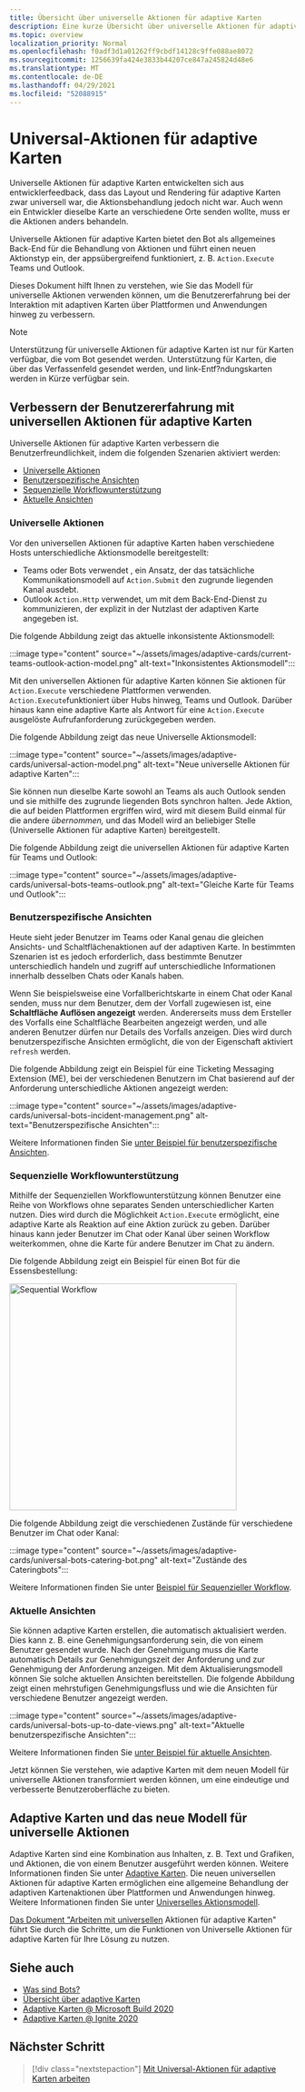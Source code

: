 ```yaml
---
title: Übersicht über universelle Aktionen für adaptive Karten
description: Eine kurze Übersicht über universelle Aktionen für adaptive Karten.
ms.topic: overview
localization_priority: Normal
ms.openlocfilehash: f0adf3d1a01262ff9cbdf14128c9ffe088ae8072
ms.sourcegitcommit: 1256639fa424e3833b44207ce847a245824d48e6
ms.translationtype: MT
ms.contentlocale: de-DE
ms.lasthandoff: 04/29/2021
ms.locfileid: "52088915"
---
```

# <a name="universal-actions-for-adaptive-cards"></a>Universal-Aktionen für adaptive Karten

Universelle Aktionen für adaptive Karten entwickelten sich aus entwicklerfeedback, dass das Layout und Rendering für adaptive Karten zwar universell war, die Aktionsbehandlung jedoch nicht war. Auch wenn ein Entwickler dieselbe Karte an verschiedene Orte senden wollte, muss er die Aktionen anders behandeln.

Universelle Aktionen für adaptive Karten bietet den Bot als allgemeines Back-End für die Behandlung von Aktionen und führt einen neuen Aktionstyp ein, der appsübergreifend funktioniert, z. B. `Action.Execute` Teams und Outlook.

Dieses Dokument hilft Ihnen zu verstehen, wie Sie das Modell für universelle Aktionen verwenden können, um die Benutzererfahrung bei der Interaktion mit adaptiven Karten über Plattformen und Anwendungen hinweg zu verbessern.

> [!NOTE]
> Unterstützung für universelle Aktionen für adaptive Karten ist nur für Karten verfügbar, die vom Bot gesendet werden. Unterstützung für Karten, die über das Verfassenfeld gesendet werden, und link-Entf?ndungskarten werden in Kürze verfügbar sein.

## <a name="enhance-user-experiences-with-universal-actions-for-adaptive-cards"></a>Verbessern der Benutzererfahrung mit universellen Aktionen für adaptive Karten

Universelle Aktionen für adaptive Karten verbessern die Benutzerfreundlichkeit, indem die folgenden Szenarien aktiviert werden:

* [Universelle Aktionen](#universal-actions)
* [Benutzerspezifische Ansichten](#user-specific-views)
* [Sequenzielle Workflowunterstützung](#sequential-workflow-support)
* [Aktuelle Ansichten](#up-to-date-views)

### <a name="universal-actions"></a>Universelle Aktionen

Vor den universellen Aktionen für adaptive Karten haben verschiedene Hosts unterschiedliche Aktionsmodelle bereitgestellt:

* Teams oder Bots verwendet , ein Ansatz, der das tatsächliche Kommunikationsmodell auf `Action.Submit` den zugrunde liegenden Kanal ausdebt.
* Outlook `Action.Http` verwendet, um mit dem Back-End-Dienst zu kommunizieren, der explizit in der Nutzlast der adaptiven Karte angegeben ist.

Die folgende Abbildung zeigt das aktuelle inkonsistente Aktionsmodell:

:::image type="content" source="~/assets/images/adaptive-cards/current-teams-outlook-action-model.png" alt-text="Inkonsistentes Aktionsmodell":::

Mit den universellen Aktionen für adaptive Karten können Sie aktionen für `Action.Execute` verschiedene Plattformen verwenden. `Action.Execute`funktioniert über Hubs hinweg, Teams und Outlook. Darüber hinaus kann eine adaptive Karte als Antwort für eine `Action.Execute` ausgelöste Aufrufanforderung zurückgegeben werden.

Die folgende Abbildung zeigt das neue Universelle Aktionsmodell:

:::image type="content" source="~/assets/images/adaptive-cards/universal-action-model.png" alt-text="Neue universelle Aktionen für adaptive Karten":::

Sie können nun dieselbe Karte sowohl an Teams als auch Outlook senden und sie mithilfe des zugrunde liegenden Bots synchron halten. Jede Aktion, die auf beiden Plattformen ergriffen wird, wird mit diesem Build einmal für die andere *übernommen,* und das Modell wird an beliebiger Stelle (Universelle Aktionen für adaptive Karten) bereitgestellt.

Die folgende Abbildung zeigt die universellen Aktionen für adaptive Karten für Teams und Outlook:

:::image type="content" source="~/assets/images/adaptive-cards/universal-bots-teams-outlook.png" alt-text="Gleiche Karte für Teams und Outlook":::

### <a name="user-specific-views"></a>Benutzerspezifische Ansichten

Heute sieht jeder Benutzer im Teams oder Kanal genau die gleichen Ansichts- und Schaltflächenaktionen auf der adaptiven Karte. In bestimmten Szenarien ist es jedoch erforderlich, dass bestimmte Benutzer unterschiedlich handeln und zugriff auf unterschiedliche Informationen innerhalb desselben Chats oder Kanals haben.

Wenn Sie beispielsweise eine Vorfallberichtskarte in einem Chat oder Kanal senden, muss nur dem Benutzer, dem der Vorfall zugewiesen ist, eine **Schaltfläche Auflösen angezeigt** werden. Andererseits muss dem Ersteller des  Vorfalls eine Schaltfläche Bearbeiten angezeigt werden, und alle anderen Benutzer dürfen nur Details des Vorfalls anzeigen. Dies wird durch benutzerspezifische Ansichten ermöglicht, die von der Eigenschaft aktiviert `refresh` werden.

Die folgende Abbildung zeigt ein Beispiel für eine Ticketing Messaging Extension (ME), bei der verschiedenen Benutzern im Chat basierend auf der Anforderung unterschiedliche Aktionen angezeigt werden:

:::image type="content" source="~/assets/images/adaptive-cards/universal-bots-incident-management.png" alt-text="Benutzerspezifische Ansichten":::

Weitere Informationen finden Sie [unter Beispiel für benutzerspezifische Ansichten](User-Specific-Views.md).

### <a name="sequential-workflow-support"></a>Sequenzielle Workflowunterstützung

Mithilfe der Sequenziellen Workflowunterstützung können Benutzer eine Reihe von Workflows ohne separates Senden unterschiedlicher Karten nutzen. Dies wird durch die Möglichkeit `Action.Execute` ermöglicht, eine adaptive Karte als Reaktion auf eine Aktion zurück zu geben. Darüber hinaus kann jeder Benutzer im Chat oder Kanal über seinen Workflow weiterkommen, ohne die Karte für andere Benutzer im Chat zu ändern.

Die folgende Abbildung zeigt ein Beispiel für einen Bot für die Essensbestellung: <br/>

<img src="~/assets/images/bots/sequentialWorkflow.gif" alt="Sequential Workflow" width="400"/>

Die folgende Abbildung zeigt die verschiedenen Zustände für verschiedene Benutzer im Chat oder Kanal:

:::image type="content" source="~/assets/images/adaptive-cards/universal-bots-catering-bot.png" alt-text="Zustände des Cateringbots":::

Weitere Informationen finden Sie unter [Beispiel für Sequenzieller Workflow](Sequential-Workflows.md).

### <a name="up-to-date-views"></a>Aktuelle Ansichten

Sie können adaptive Karten erstellen, die automatisch aktualisiert werden. Dies kann z. B. eine Genehmigungsanforderung sein, die von einem Benutzer gesendet wurde. Nach der Genehmigung muss die Karte automatisch Details zur Genehmigungszeit der Anforderung und zur Genehmigung der Anforderung anzeigen. Mit dem Aktualisierungsmodell können Sie solche aktuellen Ansichten bereitstellen. Die folgende Abbildung zeigt einen mehrstufigen Genehmigungsfluss und wie die Ansichten für verschiedene Benutzer angezeigt werden.

:::image type="content" source="~/assets/images/adaptive-cards/universal-bots-up-to-date-views.png" alt-text="Aktuelle benutzerspezifische Ansichten":::

Weitere Informationen finden Sie [unter Beispiel für aktuelle Ansichten](Up-To-Date-Views.md).

Jetzt können Sie verstehen, wie adaptive Karten mit dem neuen Modell für universelle Aktionen transformiert werden können, um eine eindeutige und verbesserte Benutzeroberfläche zu bieten.

## <a name="adaptive-cards-and-the-new-universal-actions-model"></a>Adaptive Karten und das neue Modell für universelle Aktionen

Adaptive Karten sind eine Kombination aus Inhalten, z. B. Text und Grafiken, und Aktionen, die von einem Benutzer ausgeführt werden können. Weitere Informationen finden Sie unter [Adaptive Karten](http://adaptivecards.io/). Die neuen universellen Aktionen für adaptive Karten ermöglichen eine allgemeine Behandlung der adaptiven Kartenaktionen über Plattformen und Anwendungen hinweg. Weitere Informationen finden Sie unter [Universelles Aktionsmodell](https://docs.microsoft.com/adaptive-cards/authoring-cards/universal-action-model).

[Das Dokument "Arbeiten mit universellen](Work-with-universal-actions-for-adaptive-cards.md) Aktionen für adaptive Karten" führt Sie durch die Schritte, um die Funktionen von Universelle Aktionen für adaptive Karten für Ihre Lösung zu nutzen.

## <a name="see-also"></a>Siehe auch

* [Was sind Bots?](~/bots/what-are-bots.md)
* [Übersicht über adaptive Karten](~/task-modules-and-cards/what-are-cards.md)
* [Adaptive Karten @ Microsoft Build 2020](https://youtu.be/hEBhwB72Qn4?t=1393)
* [Adaptive Karten @ Ignite 2020](https://techcommunity.microsoft.com/t5/video-hub/elevate-user-experiences-with-teams-and-adaptive-cards/m-p/1689460)

## <a name="next-step"></a>Nächster Schritt

> [!div class="nextstepaction"]
> [Mit Universal-Aktionen für adaptive Karten arbeiten](Work-with-universal-actions-for-adaptive-cards.md)
